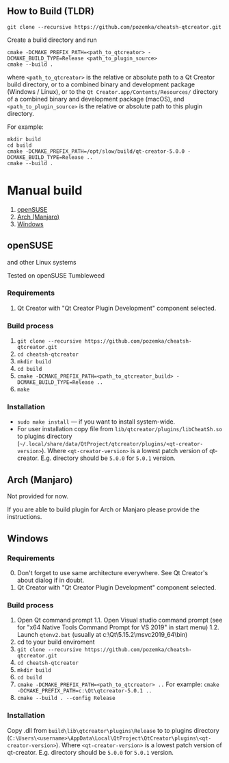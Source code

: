 ## How to Build (TLDR)

`git clone --recursive https://github.com/pozemka/cheatsh-qtcreator.git`

Create a build directory and run

    cmake -DCMAKE_PREFIX_PATH=<path_to_qtcreator> -DCMAKE_BUILD_TYPE=Release <path_to_plugin_source>
    cmake --build .

where `<path_to_qtcreator>` is the relative or absolute path to a Qt Creator build directory, or to a
combined binary and development package (Windows / Linux), or to the `Qt Creator.app/Contents/Resources/`
directory of a combined binary and development package (macOS), and `<path_to_plugin_source>` is the
relative or absolute path to this plugin directory.

For example:
    
    mkdir build 
    cd build 
    cmake -DCMAKE_PREFIX_PATH=/opt/slow/build/qt-creator-5.0.0 -DCMAKE_BUILD_TYPE=Release ..
    cmake --build .


# Manual build

1. [openSUSE](#openSUSE)
3. [Arch (Manjaro)](#arch-manjaro)
4. [Windows](#Windows)

## openSUSE
and other Linux systems

Tested on openSUSE Tumbleweed

### Requirements
1. Qt Creator with "Qt Creator Plugin Development" component selected.

### Build process
1. `git clone --recursive https://github.com/pozemka/cheatsh-qtcreator.git`
2. `cd cheatsh-qtcreator`
3. `mkdir build`
4. `cd build`
5. `cmake -DCMAKE_PREFIX_PATH=<path_to_qtcreator_build> -DCMAKE_BUILD_TYPE=Release ..`
6. `make`

### Installation
* `sudo make install` — if you want to install system-wide.
* For user installation copy file from `lib/qtcreator/plugins/libCheatSh.so` to plugins directory (`~/.local/share/data/QtProject/qtcreator/plugins/<qt-creator-version>`). Where `<qt-creator-version>` is a lowest patch version of qt-creator. E.g. directory should be `5.0.0` for `5.0.1` version.


## Arch (Manjaro)
Not provided for now.

If you are able to build plugin for Arch or Manjaro please provide the instructions.

## Windows
### Requirements
0. Don't forget to use same architecture everywhere. See Qt Creator's about dialog if in doubt.
1. Qt Creator with "Qt Creator Plugin Development" component selected.

### Build process
1. Open Qt command prompt
1.1. Open Visual studio command prompt (see for "x64 Native Tools Command Prompt for VS 2019" in start menu)
1.2. Launch `qtenv2.bat` (usually at c:\Qt\5.15.2\msvc2019_64\bin)
2. cd to your build enviroment
3. `git clone --recursive https://github.com/pozemka/cheatsh-qtcreator.git`
4. `cd cheatsh-qtcreator`
5. `mkdir build`
6. `cd build`
7. `cmake -DCMAKE_PREFIX_PATH=<path_to_qtcreator> ..`
    For example:
    `cmake -DCMAKE_PREFIX_PATH=c:\Qt\qtcreator-5.0.1 ..`
8. `cmake --build . --config Release`

### Installation
Copy .dll from `build\lib\qtcreator\plugins\Release` to to plugins directory (`C:\Users\<username>\AppData\Local\QtProject\QtCreator\plugins\<qt-creator-version>`). Where `<qt-creator-version>` is a lowest patch version of qt-creator. E.g. directory should be `5.0.0` for `5.0.1` version.
